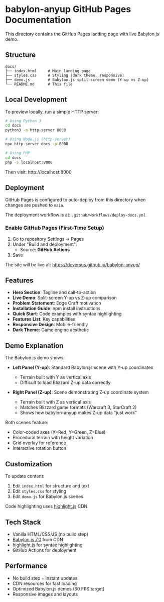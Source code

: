 # babylon-anyup GitHub Pages Documentation

This directory contains the GitHub Pages landing page with live Babylon.js demo.

## Structure

```
docs/
├── index.html     # Main landing page
├── styles.css     # Styling (dark theme, responsive)
├── demo.js        # Babylon.js split-screen demo (Y-up vs Z-up)
└── README.md      # This file
```

## Local Development

To preview locally, run a simple HTTP server:

```bash
# Using Python 3
cd docs
python3 -m http.server 8000

# Using Node.js (http-server)
npx http-server docs -p 8000

# Using PHP
cd docs
php -S localhost:8000
```

Then visit: http://localhost:8000

## Deployment

GitHub Pages is configured to auto-deploy from this directory when changes are pushed to `main`.

The deployment workflow is at: `.github/workflows/deploy-docs.yml`

### Enable GitHub Pages (First-Time Setup)

1. Go to repository Settings → Pages
2. Under "Build and deployment":
   - Source: **GitHub Actions**
3. Save

The site will be live at: https://dcversus.github.io/babylon-anyup/

## Features

- **Hero Section**: Tagline and call-to-action
- **Live Demo**: Split-screen Y-up vs Z-up comparison
- **Problem Statement**: Edge Craft motivation
- **Installation Guide**: npm install instructions
- **Quick Start**: Code examples with syntax highlighting
- **Features List**: Key capabilities
- **Responsive Design**: Mobile-friendly
- **Dark Theme**: Game engine aesthetic

## Demo Explanation

The Babylon.js demo shows:

- **Left Panel (Y-up)**: Standard Babylon.js scene with Y-up coordinates
  - Terrain built with Y as vertical axis
  - Difficult to load Blizzard Z-up data correctly

- **Right Panel (Z-up)**: Scene demonstrating Z-up coordinate system
  - Terrain built with Z as vertical axis
  - Matches Blizzard game formats (Warcraft 3, StarCraft 2)
  - Shows how babylon-anyup makes Z-up data "just work"

Both scenes feature:
- Color-coded axes (X=Red, Y=Green, Z=Blue)
- Procedural terrain with height variation
- Grid overlay for reference
- Interactive rotation button

## Customization

To update content:

1. Edit `index.html` for structure and text
2. Edit `styles.css` for styling
3. Edit `demo.js` for Babylon.js scenes

Code highlighting uses [highlight.js](https://highlightjs.org/) CDN.

## Tech Stack

- Vanilla HTML/CSS/JS (no build step)
- [Babylon.js 7.0](https://www.babylonjs.com/) from CDN
- [highlight.js](https://highlightjs.org/) for syntax highlighting
- GitHub Actions for deployment

## Performance

- No build step = instant updates
- CDN resources for fast loading
- Optimized Babylon.js demos (60 FPS target)
- Responsive images and layouts

